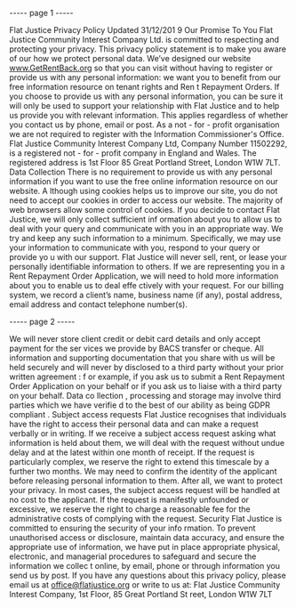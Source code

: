 ----- page 1 -----

Flat Justice Privacy Policy
Updated 31/12/201 9
Our Promise To You
Flat Justice Community Interest Company Ltd. is committed to respecting and protecting your privacy.
This privacy policy statement is to make you aware of our how we protect personal data.
We’ve designed our website  www.GetRentBack.org so that you can visit without having to register or
provide us with any personal information: we want you to benefit from our free information resource
on tenant rights and Ren t Repayment Orders.
If you choose to provide us with any personal information, you can be sure it will only be used to
support your relationship with Flat Justice and to help us provide you with relevant information. This
applies regardless of whether you  contact us by phone, email or post.
As a not - for - profit organisation we are not required to register with the Information Commissioner's
Office.
Flat Justice Community Interest Company Ltd, Company Number 11502292, is a registered not - for - profit
company in England and Wales. The registered address is 1st Floor 85 Great Portland Street, London
W1W 7LT.
Data Collection
There is no requirement to provide us with any personal information if you want to use the free online
information resource on our website.
A lthough using cookies helps us to improve our site, you do not need to accept our cookies in order to
access our website. The majority of web browsers allow some control of cookies.
If you decide to contact Flat Justice, we will only collect sufficient inf ormation about you to allow us to
deal with your query and communicate with you in an appropriate way. We try and keep any such
information to a minimum.
Specifically, we may use your information to communicate with you, respond to your query or provide
yo u with our support.
Flat Justice will never sell, rent, or lease your personally identifiable information to others.
If we are representing you in a Rent Repayment Order Application, we will need to hold more
information about you to enable us to deal effe ctively with your request.
For our billing system, we record a client’s name, business name (if any), postal address, email address
and contact telephone number(s).

----- page 2 -----

We will never store client credit or debit card details and only accept payment for the ser vices we
provide by BACS transfer or cheque.
All information and supporting documentation that you share with us will be held securely and will
never by disclosed to a third party without your prior written agreement : f or example, if you ask us to
submit  a Rent Repayment Order Application on your behalf or if you ask us to liaise with a third party on
your behalf. Data co llection , processing and storage may involve third parties which we have verifie d to
the best of our ability as being GDPR compliant .
Subject access requests
Flat Justice recognises that individuals have the right to access their personal data and can make a
request verbally or in writing. If we receive a subject access request asking what information is held
about them, we will deal with the request without undue delay and at the latest within one month of
receipt.
If the request is particularly complex, we reserve the right to extend this timescale by a further two
months.
We may need to confirm the identity of the applicant before releasing personal information to them.
After all, we want to protect your privacy.
In most cases, the subject access request will be handled at no  cost to the applicant. If the request is
manifestly unfounded or excessive, we reserve the right to charge a reasonable fee for the
administrative costs of complying with the request.
Security
Flat Justice is committed to ensuring the security of your info rmation. To prevent unauthorised access or
disclosure, maintain data accuracy, and ensure the appropriate use of information, we have put in place
appropriate physical, electronic, and managerial procedures to safeguard and secure the information we
collec t online, by email, phone or through information you send us by post.
If you have any questions about this privacy policy, please email us at office@flatjustice.org or write to
us at:
Flat Justice Community Interest Company,
1st Floor, 85 Great Portland St reet,
London
W1W 7LT